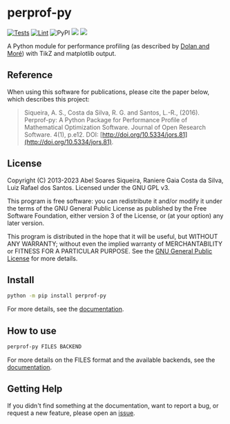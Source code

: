 # perprof-py

[![Tests](https://github.com/abelsiqueira/perprof-py/actions/workflows/tests.yml/badge.svg)](https://github.com/abelsiqueira/perprof-py/actions/workflows/tests.yml)
[![Lint](https://github.com/abelsiqueira/perprof-py/actions/workflows/lint.yml/badge.svg)](https://github.com/abelsiqueira/perprof-py/actions/workflows/lint.yml)
![PyPI](https://img.shields.io/pypi/v/perprof-py)
[![](https://img.shields.io/badge/docs-latest-blue)](https://abelsiqueira.github.io/perprof-py/latest)
[![](https://img.shields.io/badge/docs-dev-blue)](https://abelsiqueira.github.io/perprof-py/dev)

A Python module for performance profiling (as described by [Dolan and
Moré](http://arxiv.org/abs/cs/0102001)) with TikZ and matplotlib output.

## Reference

When using this software for publications, please cite the paper below, which
describes this project:

> Siqueira, A. S., Costa da Silva, R. G. and Santos, L.-R., (2016).
Perprof-py: A Python Package for Performance Profile of Mathematical
Optimization Software. Journal of Open Research Software. 4(1), p.e12.
DOI: [http://doi.org/10.5334/jors.81](http://doi.org/10.5334/jors.81).

## License

Copyright (C) 2013-2023 Abel Soares Siqueira, Raniere Gaia Costa da Silva, Luiz Rafael dos Santos.
Licensed under the GNU GPL v3.

This program is free software: you can redistribute it and/or modify it under
the terms of the GNU General Public License as published by the Free Software
Foundation, either version 3 of the License, or (at your option) any later
version.

This program is distributed in the hope that it will be useful, but WITHOUT ANY
WARRANTY; without even the implied warranty of MERCHANTABILITY or FITNESS FOR A
PARTICULAR PURPOSE. See the [GNU General Public License](LICENSE) for more
details.

## Install

```bash
python -m pip install perprof-py
```

For more details, see the [documentation](https://abelsiqueira.github.io/perprof-py/latest).

## How to use

```bash
perprof-py FILES BACKEND
```

For more details on the FILES format and the available backends, see the [documentation](https://abelsiqueira.github.io/perprof-py/latest).

## Getting Help

If you didn't find something at the documentation, want to report a bug, or request a new feature, please open an [issue](https://github.com/abelsiqueira/perprof-py/issues).
